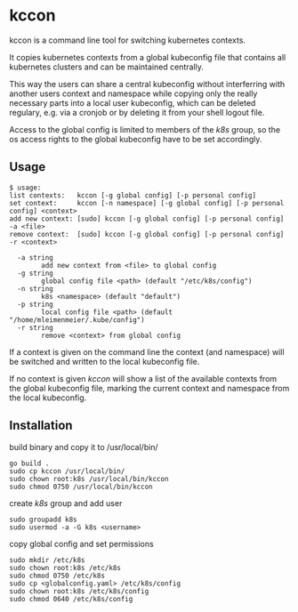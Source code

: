 # kccon

kccon is a command line tool for switching kubernetes contexts.

It copies kubernetes contexts from a global kubeconfig file
that contains all kubernetes clusters and can be maintained centrally.

This way the users can share a central kubeconfig without interferring with another users context and namespace while
copying only the really necessary parts into a local user kubeconfig, which can be deleted regulary, e.g. via a cronjob
or by deleting it from your shell logout file.

Access to the global config is limited to members of the _k8s_ group, so the os access rights to the global kubeconfig 
have to be set accordingly.

## Usage

```shell
$ usage:
list contexts:   kccon [-g global config] [-p personal config]
set context:     kccon [-n namespace] [-g global config] [-p personal config] <context>
add new context: [sudo] kccon [-g global config] [-p personal config] -a <file>
remove context:  [sudo] kccon [-g global config] [-p personal config] -r <context>

  -a string
    	add new context from <file> to global config
  -g string
    	global config file <path> (default "/etc/k8s/config")
  -n string
    	k8s <namespace> (default "default")
  -p string
    	local config file <path> (default "/home/mleimenmeier/.kube/config")
  -r string
    	remove <context> from global config
```
If a context is given on the command line the context (and namespace) will be switched and written to the local kubeconfig file.

If no context is given _kccon_ will show a list of the available contexts from the global kubeconfig file, marking the
current context and namespace from the local kubeconfig.

## Installation

build binary and copy it to /usr/local/bin/

```
go build .
sudo cp kccon /usr/local/bin/
sudo chown root:k8s /usr/local/bin/kccon
sudo chmod 0750 /usr/local/bin/kccon
```

create _k8s_ group and add user

```
sudo groupadd k8s
sudo usermod -a -G k8s <username>
```

copy global config and set permissions

```
sudo mkdir /etc/k8s
sudo chown root:k8s /etc/k8s
sudo chmod 0750 /etc/k8s
sudo cp <globalconfig.yaml> /etc/k8s/config
sudo chown root:k8s /etc/k8s/config
sudo chmod 0640 /etc/k8s/config
```
